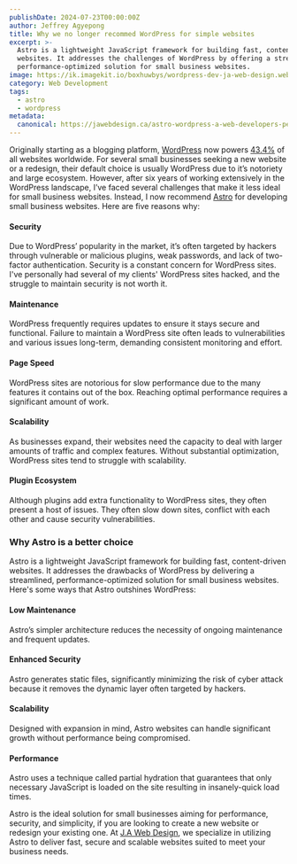 ```yaml
---
publishDate: 2024-07-23T00:00:00Z
author: Jeffrey Agyepong
title: Why we no longer recommed WordPress for simple websites
excerpt: >-
  Astro is a lightweight JavaScript framework for building fast, content-driven
  websites. It addresses the challenges of WordPress by offering a streamlined,
  performance-optimized solution for small business websites.
image: https://ik.imagekit.io/boxhuwbys/wordpress-dev-ja-web-design.webp
category: Web Development
tags:
  - astro
  - wordpress
metadata:
  canonical: https://jawebdesign.ca/astro-wordpress-a-web-developers-perspective
---
```

Originally starting as a blogging platform, <a href="https://wordpress.org/" target="_blank" rel="noopener">WordPress</a> now powers <a href="https://www.wpzoom.com/blog/wordpress-statistics/" target="_blank" rel="noopener">43.4%</a> of all websites worldwide. For several small businesses seeking a new website or a redesign, their default choice is usually WordPress due to it’s notoriety and large ecosystem. However, after six years of working extensively in the WordPress landscape, I’ve faced several challenges that make it less ideal for small business websites. Instead, I now recommend <a href="https://astro.build/" target="_blank" rel="noopener">Astro</a> for developing small business websites. Here are five reasons why:

#### Security

Due to WordPress’ popularity in the market, it’s often targeted by hackers through vulnerable or malicious plugins, weak passwords, and lack of two-factor authentication. Security is a constant concern for WordPress sites. I've personally had several of my clients' WordPress sites hacked, and the struggle to maintain security is not worth it.

#### Maintenance

WordPress frequently requires updates to ensure it stays secure and functional. Failure to maintain a WordPress site often leads to vulnerabilities and various issues long-term, demanding consistent monitoring and effort.

#### Page Speed

WordPress sites are notorious for slow performance due to the many features it contains out of the box. Reaching optimal performance requires a significant amount of work.

#### Scalability

As businesses expand, their websites need the capacity to deal with larger amounts of traffic and complex features. Without substantial optimization, WordPress sites tend to struggle with scalability.

#### Plugin Ecosystem

Although plugins add extra functionality to WordPress sites, they often present a host of issues. They often slow down sites, conflict with each other and cause security vulnerabilities.

### Why Astro is a better choice

Astro is a lightweight JavaScript framework for building fast, content-driven websites. It addresses the drawbacks of WordPress by delivering a streamlined, performance-optimized solution for small business websites. Here's some ways that Astro outshines WordPress:

#### Low Maintenance

Astro’s simpler architecture reduces the necessity of ongoing maintenance and frequent updates.

#### Enhanced Security

Astro generates static files, significantly minimizing the risk of cyber attack because it removes the dynamic layer often targeted by hackers.

#### Scalability

Designed with expansion in mind, Astro websites can handle significant growth without performance being compromised.

#### Performance

Astro uses a technique called partial hydration that guarantees that only necessary JavaScript is loaded on the site resulting in insanely-quick load times.

Astro is the ideal solution for small businesses aiming for performance, security, and simplicity, if you are looking to create a new website or redesign your existing one. At <a href="https://jawebdesign.ca/services/web-design" target="_blank" rel="noopener">J.A Web Design</a>, we specialize in utilizing Astro to deliver fast, secure and scalable websites suited to meet your business needs.